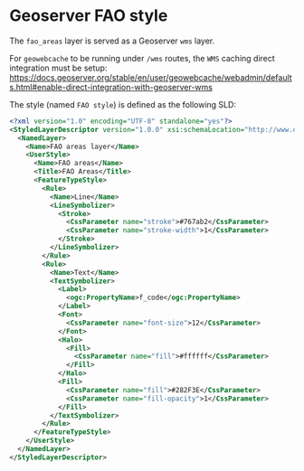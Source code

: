 # Geoserver FAO style

The `fao_areas` layer is served as a Geoserver `wms` layer.

For `geowebcache` to be running under `/wms` routes, the `WMS` caching direct integration must be setup:
https://docs.geoserver.org/stable/en/user/geowebcache/webadmin/defaults.html#enable-direct-integration-with-geoserver-wms

The style (named `FAO style`) is defined as the following SLD:
```xml
<?xml version="1.0" encoding="UTF-8" standalone="yes"?>
<StyledLayerDescriptor version="1.0.0" xsi:schemaLocation="http://www.opengis.net/sld StyledLayerDescriptor.xsd" xmlns="http://www.opengis.net/sld" xmlns:ogc="http://www.opengis.net/ogc" xmlns:xlink="http://www.w3.org/1999/xlink" xmlns:xsi="http://www.w3.org/2001/XMLSchema-instance" xmlns:se="http://www.opengis.net/se">
  <NamedLayer>
    <Name>FAO areas layer</Name>
    <UserStyle>
      <Name>FAO areas</Name>
      <Title>FAO Areas</Title>
      <FeatureTypeStyle>
        <Rule>
          <Name>Line</Name>
          <LineSymbolizer>
            <Stroke>
              <CssParameter name="stroke">#767ab2</CssParameter>
              <CssParameter name="stroke-width">1</CssParameter>
            </Stroke>
          </LineSymbolizer>
        </Rule>
        <Rule>
          <Name>Text</Name>
          <TextSymbolizer>
            <Label>
              <ogc:PropertyName>f_code</ogc:PropertyName>
            </Label>
            <Font>
              <CssParameter name="font-size">12</CssParameter>
            </Font>
            <Halo>
              <Fill>
                <CssParameter name="fill">#ffffff</CssParameter>
              </Fill>
            </Halo>
            <Fill>
              <CssParameter name="fill">#282F3E</CssParameter>
              <CssParameter name="fill-opacity">1</CssParameter>
            </Fill>
          </TextSymbolizer>
        </Rule>
      </FeatureTypeStyle>
    </UserStyle>
  </NamedLayer>
</StyledLayerDescriptor>
```
